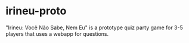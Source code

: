 # irineu-proto
"Irineu: Você Não Sabe, Nem Eu" is a prototype quiz party game for 3-5 players that uses a webapp for questions.

